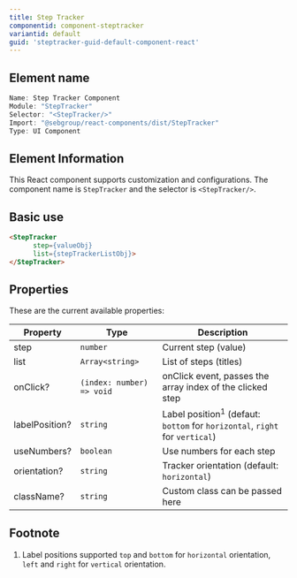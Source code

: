 ```yaml
---
title: Step Tracker
componentid: component-steptracker
variantid: default
guid: 'steptracker-guid-default-component-react'
---
```


## Element name
```javascript
Name: Step Tracker Component
Module: "StepTracker"
Selector: "<StepTracker/>"
Import: "@sebgroup/react-components/dist/StepTracker"
Type: UI Component
```

## Element Information 
This React component supports customization and configurations. The component name is `StepTracker` and the selector is `<StepTracker/>`.

## Basic use
```html
<StepTracker
      step={valueObj}
      list={stepTrackerListObj}>
</StepTracker>
```

## Properties
These are the current available properties:

| Property       | Type                      | Description                                                                             |
| -------------- | ------------------------- | -------------------------------------------------------------------------------------- |
| step           | `number`                  | Current step (value)                                                                   |
| list           | `Array<string>`           | List of steps (titles)                                                                 |
| onClick?       | `(index: number) => void` | onClick event, passes the array index of the clicked step                              |
| labelPosition? | `string`                  | Label position<sup>1</sup> (defaut: `bottom` for `horizontal`, `right` for `vertical`) |
| useNumbers?    | `boolean`                 | Use numbers for each step                                                              |
| orientation?   | `string`                  | Tracker orientation (default: `horizontal`)                                            |
| className?     | `string`                  | Custom class can be passed here                                                        |

## Footnote
1. Label positions supported `top` and `bottom` for `horizontal` orientation, `left` and `right` for `vertical` orientation.
